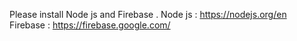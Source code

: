 Please install Node js and Firebase .
Node js : https://nodejs.org/en
Firebase : https://firebase.google.com/
